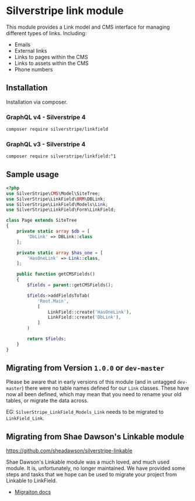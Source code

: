 # Silverstripe link module

This module provides a Link model and CMS interface for managing different types of links. Including:

* Emails
* External links
* Links to pages within the CMS
* Links to assets within the CMS
* Phone numbers

## Installation

Installation via composer.

### GraphQL v4 - Silverstripe 4

```sh
composer require silverstripe/linkfield
```

### GraphQL v3 - Silverstripe 4

```sh
composer require silverstripe/linkfield:^1
```

## Sample usage

```php
<?php
use SilverStripe\CMS\Model\SiteTree;
use SilverStripe\LinkField\ORM\DBLink;
use SilverStripe\LinkField\Models\Link;
use SilverStripe\LinkField\Form\LinkField;

class Page extends SiteTree
{
    private static array $db = [
        'DbLink' => DBLink::class
    ];

    private static array $has_one = [
        'HasOneLink' => Link::class,
    ];

    public function getCMSFields()
    {
        $fields = parent::getCMSFields();

        $fields->addFieldsToTab(
            'Root.Main',
            [
                LinkField::create('HasOneLink'),
                LinkField::create('DbLink'),
            ]
        )

        return $fields;
    }
}
```

## Migrating from Version `1.0.0` or `dev-master`

Please be aware that in early versions of this module (and in untagged `dev-master`) there were no table names defined
for our `Link` classes. These have now all been defined, which may mean that you need to rename your old tables, or
migrate the data across.

EG: `SilverStripe_LinkField_Models_Link` needs to be migrated to `LinkField_Link`.

## Migrating from Shae Dawson's Linkable module

https://github.com/sheadawson/silverstripe-linkable

Shae Dawson's Linkable module was a much loved, and much used module. It is, unfortunately, no longer maintained. We
have provided some steps and tasks that we hope can be used to migrate your project from Linkable to LinkField.

* [Migraiton docs](docs/en/linkable-migration.md)
